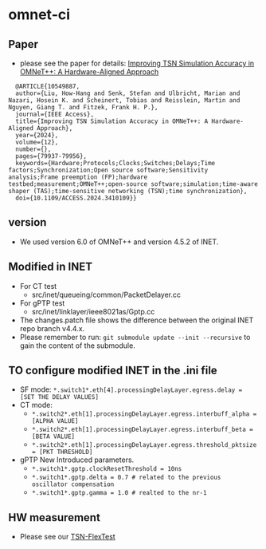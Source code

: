 # omnet-ci

## Paper 
- please see the paper for details: [Improving TSN Simulation Accuracy in OMNeT++: A Hardware-Aligned Approach](https://ieeexplore.ieee.org/abstract/document/10549887)
```
  @ARTICLE{10549887,
  author={Liu, How-Hang and Senk, Stefan and Ulbricht, Marian and Nazari, Hosein K. and Scheinert, Tobias and Reisslein, Martin and Nguyen, Giang T. and Fitzek, Frank H. P.},
  journal={IEEE Access}, 
  title={Improving TSN Simulation Accuracy in OMNeT++: A Hardware-Aligned Approach}, 
  year={2024},
  volume={12},
  number={},
  pages={79937-79956},
  keywords={Hardware;Protocols;Clocks;Switches;Delays;Time factors;Synchronization;Open source software;Sensitivity analysis;Frame preemption (FP);hardware testbed;measurement;OMNeT++;open-source software;simulation;time-aware shaper (TAS);time-sensitive networking (TSN);time synchronization},
  doi={10.1109/ACCESS.2024.3410109}}
```

## version
- We used version 6.0 of OMNeT++ and version 4.5.2 of INET. 

## Modified in INET
- For CT test
  - src/inet/queueing/common/PacketDelayer.cc
- For gPTP test
  - src/inet/linklayer/ieee8021as/Gptp.cc
- The changes.patch file shows the difference between the original INET repo branch v4.4.x.
- Please remember to run: ```git submodule update --init --recursive``` to gain the content of the submodule.
## TO configure modified INET in the .ini file
- SF mode: ```*.switch1*.eth[4].processingDelayLayer.egress.delay = [SET THE DELAY VALUES]```
- CT mode:
  - ```*.switch2*.eth[1].processingDelayLayer.egress.interbuff_alpha = [ALPHA VALUE]```
  - ```*.switch2*.eth[1].processingDelayLayer.egress.interbuff_beta = [BETA VALUE]```
  - ```*.switch2*.eth[1].processingDelayLayer.egress.threshold_pktsize = [PKT THRESHOLD]```
- gPTP New Introduced parameters.
  - ```*.switch1*.gptp.clockResetThreshold = 10ns```
  - ```*.switch1*.gptp.delta = 0.7 # related to the previous oscillator compensation```
  - ```*.switch1*.gptp.gamma = 1.0 # realted to the nr-1```

## HW measurement
- Please see our [TSN-FlexTest](https://github.com/5GCampus/tsn-testbed)
